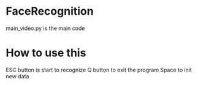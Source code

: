 # FaceRecognition
main_video.py is the main code
# How to use this
ESC button is start to recognize
Q button to exit the program
Space to init new data
